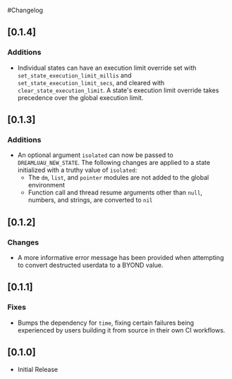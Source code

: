 #Changelog

## [0.1.4]

### Additions

- Individual states can have an execution limit override set with `set_state_execution_limit_millis` and `set_state_execution_limit_secs`, and cleared with `clear_state_execution_limit`. A state's execution limit override takes precedence over the global execution limit.

## [0.1.3]

### Additions

- An optional argument `isolated` can now be passed to `DREAMLUAU_NEW_STATE`. The following changes are applied to a state initialized with a truthy value of `isolated`:
  - The `dm`, `list`, and `pointer` modules are not added to the global environment
  - Function call and thread resume arguments other than `null`, numbers, and strings, are converted to `nil`

## [0.1.2]

### Changes

- A more informative error message has been provided when attempting to convert destructed userdata to a BYOND value.

## [0.1.1]

### Fixes

- Bumps the dependency for `time`, fixing certain failures being experienced by users building it from source in their own CI workflows.

## [0.1.0]

- Initial Release
